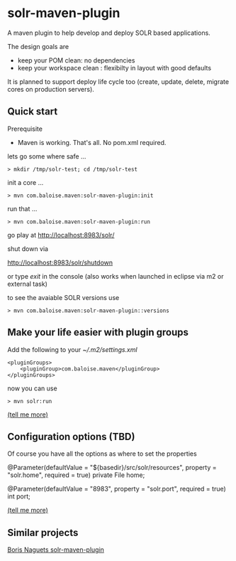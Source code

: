 # solr-maven-plugin

A maven plugin to help develop and deploy SOLR based applications.

The design goals are

- keep your POM clean: no dependencies
- keep your workspace clean : flexibilty in layout with good defaults
 
It is planned to support deploy life cycle too (create, update, delete, migrate cores on production servers).

## Quick start

Prerequisite
- Maven is working. That's all. No pom.xml required.

lets go some where safe ...

`> mkdir /tmp/solr-test; cd /tmp/solr-test`

init a core ...

`> mvn com.baloise.maven:solr-maven-plugin:init`

run that ...

`> mvn com.baloise.maven:solr-maven-plugin:run`

go play at [http://localhost:8983/solr/](http://localhost:8983/solr/)

shut down via 

[http://localhost:8983/solr/shutdown](http://localhost:8983/solr/shutdown)

or type *exit* in the console (also works when launched in eclipse via m2 or external task)

to see the avaiable SOLR versions use

`> mvn com.baloise.maven:solr-maven-plugin::versions`

## Make your life easier with plugin groups

Add the following to your *~/.m2/settings.xml*

```
<pluginGroups>
	<pluginGroup>com.baloise.maven</pluginGroup>
</pluginGroups>
```

now you can use

`> mvn solr:run`

[(tell me more)](http://maven.apache.org/guides/introduction/introduction-to-plugin-prefix-mapping.html#Configuring_Maven_to_Search_for_Plugins)

## Configuration options (TBD)

Of course you have all the options as where to set the properties


  @Parameter(defaultValue = "${basedir}/src/solr/resources", property = "solr.home", required = true)
  private File home;
  
  @Parameter(defaultValue = "8983", property = "solr.port", required = true)
  int port;

[(tell me more)](http://docs.codehaus.org/display/MAVENUSER/MavenPropertiesGuide)


## Similar projects

[Boris Naguets solr-maven-plugin](https://github.com/BorisNaguet/solr-maven-plugin)
